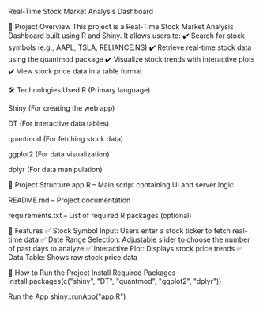 Real-Time Stock Market Analysis Dashboard

📌 Project Overview
This project is a Real-Time Stock Market Analysis Dashboard built using R and Shiny. It allows users to:
✔️ Search for stock symbols (e.g., AAPL, TSLA, RELIANCE.NS)
✔️ Retrieve real-time stock data using the quantmod package
✔️ Visualize stock trends with interactive plots
✔️ View stock price data in a table format

🛠️ Technologies Used
R (Primary language)

Shiny (For creating the web app)

DT (For interactive data tables)

quantmod (For fetching stock data)

ggplot2 (For data visualization)

dplyr (For data manipulation)

📂 Project Structure
app.R – Main script containing UI and server logic

README.md – Project documentation

requirements.txt – List of required R packages (optional)

🚀 Features
✅ Stock Symbol Input: Users enter a stock ticker to fetch real-time data
✅ Date Range Selection: Adjustable slider to choose the number of past days to analyze
✅ Interactive Plot: Displays stock price trends
✅ Data Table: Shows raw stock price data

🔧 How to Run the Project
Install Required Packages
install.packages(c("shiny", "DT", "quantmod", "ggplot2", "dplyr"))

Run the App
shiny::runApp("app.R")


